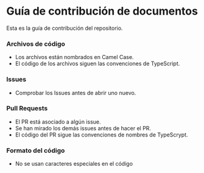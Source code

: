 # Guía de contribución de documentos

Esta es la guía de contribución del repositorio.

### Archivos de código

* Los archivos están nombrados en Camel Case.
* El código de los archivos siguen las convenciones de TypeScript.

### Issues

* Comprobar los Issues antes de abrir uno nuevo.

### Pull Requests

* El PR está asociado a algún issue.
* Se han mirado los demás issues antes de hacer el PR.
* El código del PR sigue las convenciones de nombres de TypeScrypt.

### Formato del código

* No se usan caracteres especiales en el código